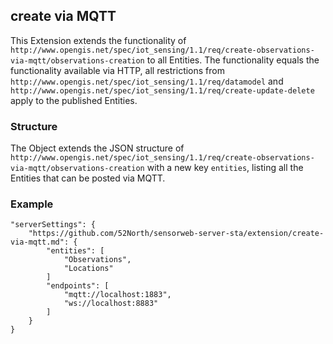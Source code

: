 
## create via MQTT

This Extension extends the functionality of `http://www.opengis.net/spec/iot_sensing/1.1/req/create-observations-via-mqtt/observations-creation` to all Entities.
The functionality equals the functionality available via HTTP, all restrictions from `http://www.opengis.net/spec/iot_sensing/1.1/req/datamodel` and `http://www.opengis.net/spec/iot_sensing/1.1/req/create-update-delete` apply to the published Entities.

### Structure
The Object extends the JSON structure of `http://www.opengis.net/spec/iot_sensing/1.1/req/create-observations-via-mqtt/observations-creation` with a new key `entities`, listing all the Entities that can be posted via MQTT.

### Example
```(type=json)
"serverSettings": {
    "https://github.com/52North/sensorweb-server-sta/extension/create-via-mqtt.md": {
        "entities": [
            "Observations",
            "Locations"
        ]
        "endpoints": [
            "mqtt://localhost:1883",
            "ws://localhost:8883"
        ]
    }
}
```
